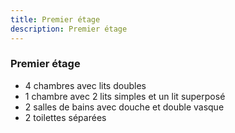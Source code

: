 ```yaml
---
title: Premier étage
description: Premier étage
---
```


### Premier étage

- 4 chambres avec lits doubles
- 1 chambre avec 2 lits simples et un lit superposé
- 2 salles de bains avec douche et double vasque
- 2 toilettes séparées
